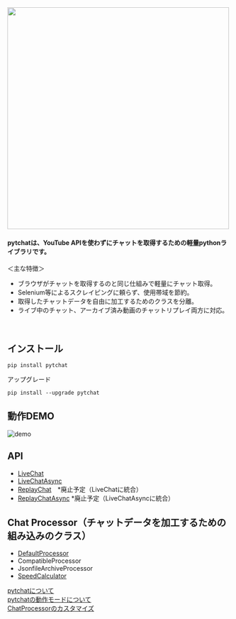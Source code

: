<img src="https://taizan-hokuto.github.io/statics/LOGO.png" width="500">

#### pytchatは、YouTube APIを使わずにチャットを取得するための軽量pythonライブラリです。

＜主な特徴＞
+ ブラウザがチャットを取得するのと同じ仕組みで軽量にチャット取得。
+ Selenium等によるスクレイピングに頼らず、使用帯域を節約。
+ 取得したチャットデータを自由に加工するためのクラスを分離。
+ ライブ中のチャット、アーカイブ済み動画のチャットリプレイ両方に対応。

<br>

## インストール

```
pip install pytchat
```
アップグレード
```
pip install --upgrade pytchat
```

## 動作DEMO
![demo](https://taizan-hokuto.github.io/statics/demo.gif "demo")

## API
 * [LiveChat](https://github.com/taizan-hokuto/pytchat/wiki/LiveChat:)
 * [LiveChatAsync](https://github.com/taizan-hokuto/pytchat/wiki/LiveChatAsync:)
 * [ReplayChat](https://github.com/taizan-hokuto/pytchat/wiki/ReplayChat)　*廃止予定（LiveChatに統合）
 * [ReplayChatAsync](https://github.com/taizan-hokuto/pytchat/wiki/ReplayChatAsync) *廃止予定（LiveChatAsyncに統合）
## Chat Processor（チャットデータを加工するための組み込みのクラス）
 * [DefaultProcessor](https://github.com/taizan-hokuto/pytchat/wiki/DefaultProcessor:)
 * CompatibleProcessor
 * JsonfileArchiveProcessor
 * [SpeedCalculator](https://github.com/taizan-hokuto/pytchat/wiki/SpeedCalculator:)

[pytchatについて](https://github.com/taizan-hokuto/pytchat/wiki/feature)<br>
[pytchatの動作モードについて](https://github.com/taizan-hokuto/pytchat/wiki/pytchat%E3%81%AE%E5%8B%95%E4%BD%9C%E3%83%A2%E3%83%BC%E3%83%89)
<br>
[ChatProcessorのカスタマイズ](https://github.com/taizan-hokuto/pytchat/wiki/ChatProcessor%E3%81%AE%E3%82%AB%E3%82%B9%E3%82%BF%E3%83%9E%E3%82%A4%E3%82%BA)

